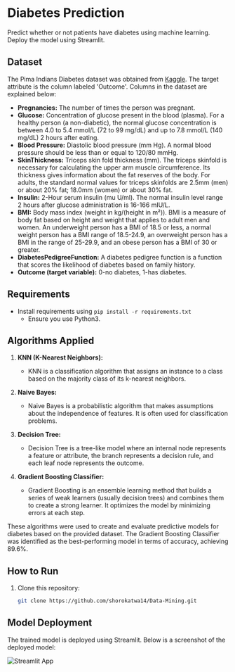 # Diabetes Prediction

Predict whether or not patients have diabetes using machine learning. Deploy the model using Streamlit.

## Dataset 
The Pima Indians Diabetes dataset was obtained from [Kaggle](https://www.kaggle.com/code/vincentlugat/pima-indians-diabetes-eda-prediction-0-906/data). The target attribute is the column labeled 'Outcome'. Columns in the dataset are explained below:

- **Pregnancies:** The number of times the person was pregnant.
- **Glucose:** Concentration of glucose present in the blood (plasma). For a healthy person (a non-diabetic), the normal glucose concentration is between 4.0 to 5.4 mmol/L (72 to 99 mg/dL) and up to 7.8 mmol/L (140 mg/dL) 2 hours after eating.
- **Blood Pressure:** Diastolic blood pressure (mm Hg). A normal blood pressure should be less than or equal to 120/80 mmHg.
- **SkinThickness:** Triceps skin fold thickness (mm). The triceps skinfold is necessary for calculating the upper arm muscle circumference. Its thickness gives information about the fat reserves of the body. For adults, the standard normal values for triceps skinfolds are 2.5mm (men) or about 20% fat; 18.0mm (women) or about 30% fat.
- **Insulin:** 2-Hour serum insulin (mu U/ml). The normal insulin level range 2 hours after glucose administration is 16-166 mIU/L.
- **BMI:** Body mass index (weight in kg/(height in m²)). BMI is a measure of body fat based on height and weight that applies to adult men and women. An underweight person has a BMI of 18.5 or less, a normal weight person has a BMI range of 18.5-24.9, an overweight person has a BMI in the range of 25-29.9, and an obese person has a BMI of 30 or greater.
- **DiabetesPedigreeFunction:** A diabetes pedigree function is a function that scores the likelihood of diabetes based on family history.
- **Outcome (target variable):** 0-no diabetes, 1-has diabetes.

## Requirements
- Install requirements using `pip install -r requirements.txt`
  - Ensure you use Python3.

## Algorithms Applied
1. **KNN (K-Nearest Neighbors):**
   - KNN is a classification algorithm that assigns an instance to a class based on the majority class of its k-nearest neighbors.

2. **Naive Bayes:**
   - Naive Bayes is a probabilistic algorithm that makes assumptions about the independence of features. It is often used for classification problems.

3. **Decision Tree:**
   - Decision Tree is a tree-like model where an internal node represents a feature or attribute, the branch represents a decision rule, and each leaf node represents the outcome.

4. **Gradient Boosting Classifier:**
   - Gradient Boosting is an ensemble learning method that builds a series of weak learners (usually decision trees) and combines them to create a strong learner. It optimizes the model by minimizing errors at each step.

These algorithms were used to create and evaluate predictive models for diabetes based on the provided dataset. The Gradient Boosting Classifier was identified as the best-performing model in terms of accuracy, achieving 89.6%.

## How to Run
1. Clone this repository: 
   ```bash
   git clone https://github.com/shorokatwa14/Data-Mining.git


## Model Deployment

The trained model is deployed using Streamlit. Below is a screenshot of the deployed model:

![Streamlit App](diabetes_streamlit.png)
